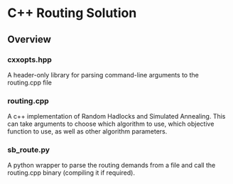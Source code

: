 # C++ Routing Solution ##

## Overview ##

### cxxopts.hpp ###
A header-only library for parsing command-line arguments to the routing.cpp file

### routing.cpp ###
A c++ implementation of Random Hadlocks and Simulated Annealing. This can take arguments to choose which algorithm to use, which objective function to use,
as well as other algorithm parameters.

### sb_route.py ###
A python wrapper to parse the routing demands from a file and call the routing.cpp binary (compiling it if required).

